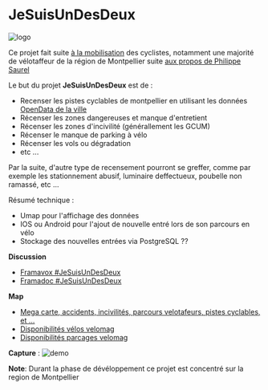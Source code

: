 # JeSuisUnDesDeux

![logo](https://gitlab.com/JeSuisUnDesDeux/jesuisundesdeux/raw/master/logo.jpg)

Ce projet fait suite [à la mobilisation](https://twitter.com/hashtag/jesuisundesdeux?f=tweets) des cyclistes, notamment une majorité de vélotaffeur de la région de Montpellier suite [aux propos de Philippe Saurel](https://www.youtube.com/watch?v=pbG00kJqD1Q&feature=youtu.be&t=78)


Le but du projet **JeSuisUnDesDeux** est de :

- Recenser les pistes cyclables de montpellier en utilisant les données [OpenData de la ville](http://data.montpellier3m.fr/dataset/pistes-cyclables-ville-de-montpellier)
- Récenser les zones dangereuses et manque d'entretient
- Récenser les zones d'incivilité (générallement les GCUM)
- Récenser le manque de parking à vélo
- Récenser les vols ou dégradation
- etc ...
 

Par la suite, d'autre type de recensement pourront se greffer, comme par exemple les stationnement abusif, luminaire deffectueux, poubelle non ramassé, etc ...

Résumé technique :
- Umap pour l'affichage des données
- IOS ou Android pour l'ajout de nouvelle entré lors de son parcours en vélo
- Stockage des nouvelles entrées via PostgreSQL ??

**Discussion**
 - [Framavox #JeSuisUnDesDeux](https://framavox.org/invitations/7add865131fcb02384c3)
 - [Framadoc #JeSuisUnDesDeux](https://mypads.framapad.org/p/lestaches-mr7ulm7z8)

**Map**
 - [Mega carte, accidents, incivilités, parcours velotafeurs, pistes cyclables, et ...](https://umap.openstreetmap.fr/en/map/jesuisundesdeux_261253)
 - [Disponibilités vélos velomag](https://umap.openstreetmap.fr/en/map/velomag-velos-disponibles_262046)
 - [Disponibilités parcages velomag](https://umap.openstreetmap.fr/en/map/velomag-parcages-disponibles_262076)

**Capture** : ![demo](https://gitlab.com/JeSuisUnDesDeux/jesuisundesdeux/raw/master/demo.png)

**Note**: Durant la phase de dévéloppement ce projet est concentré sur la region de Montpellier